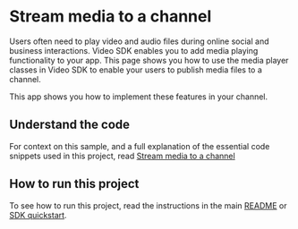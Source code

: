 # Stream media to a channel

Users often need to play video and audio files during online social and business interactions. Video SDK enables you to add media playing functionality to your app. This page shows you how to use the media player classes in Video SDK to enable your users to publish media files to a channel.

This app shows you how to implement these features in your channel.

## Understand the code

For context on this sample, and a full explanation of the essential code snippets used in this project, read [Stream media to a channel](https://docs-beta.agora.io/en/video-calling/develop/play-media)


## How to run this project

To see how to run this project, read the instructions in the main [README](../../readme.md) or [SDK quickstart](https://docs-beta.agora.io/en/video-calling/get-started/get-started-sdk).


